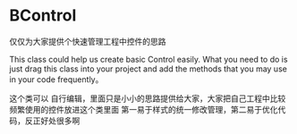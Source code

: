 # BControl
仅仅为大家提供个快速管理工程中控件的思路

This class could help us create basic Control easily.  What you need to
do  is just drag this class into your project and add the methods that
you may use in your code frequently。

这个类可以 自行编辑，里面只是小小的思路提供给大家，大家把自己工程中比较频繁使用的控件放进这个类里面
第一易于样式的统一修改管理，第二易于优化代码，反正好处很多啊

